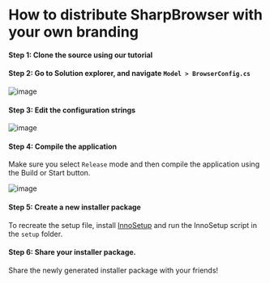 # How to distribute SharpBrowser with your own branding

#### Step 1: Clone the source using our tutorial

#### Step 2: Go to Solution explorer, and navigate `Model > BrowserConfig.cs`

![image](https://user-images.githubusercontent.com/104514709/183605344-97a50c0f-666a-4132-bf30-760525dc253e.png)

#### Step 3: Edit the configuration strings

![image](https://user-images.githubusercontent.com/104514709/183605417-67f274b2-fe9d-47b7-9d4e-1722387d2fb8.png)

#### Step 4: Compile the application

Make sure you select `Release` mode and then compile the application using the Build or Start button.

![image](https://user-images.githubusercontent.com/104514709/183605667-47ce966c-3167-4d34-9bd5-7feadf0710e5.png)

#### Step 5: Create a new installer package
To recreate the setup file, install [InnoSetup](https://jrsoftware.org/isinfo.php) and run the InnoSetup script in the `setup` folder.

#### Step 6: Share your installer package.
Share the newly generated installer package with your friends!